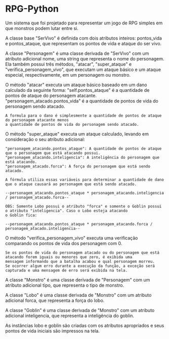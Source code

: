 # RPG-Python

Um sistema que foi projetado para representar um jogo de RPG simples em que monstros podem lutar entre si.

A classe base "SerVivo" é definida com dois atributos inteiros: pontos_vida e pontos_ataque, que representam os pontos de vida e ataque do ser vivo.

A classe "Personagem" é uma classe derivada de "SerVivo" com um atributo adicional nome, uma string que representa o nome do personagem. Ela também possui três métodos, "atacar", "super_ataque" e "verifica_personagem_vivo", que executam um ataque básico e um ataque especial, respectivamente, em um personagem 
ou monstro.

O método "atacar" executa um ataque básico baseado em um dano calculado da seguinte forma:
	"self.pontos_ataque" é a quantidade de pontos de ataque do personagem atacante.
	"personagem_atacado.pontos_vida" é a quantidade de pontos de vida do personagem sendo atacado.

	A formula para o dano é simplesmente a quantidade de pontos de ataque do personagem atacante menos
	a quantidade de pontos de vida do personagem sendo atacado.
	

O método "super_ataque" executa um ataque calculado, levando em consideração o seu atributo adicional:
	
	"personagem_atacando.pontos_ataque": A quantidade de pontos de ataque que o personagem que está atacando possui.
	"personagem_atacando.inteligencia": A inteligência do personagem que está atacando.
	"personagem_atacado.forca": A força do personagem que está sendo atacado.
	
	A fórmula utiliza essas variáveis para determinar a quantidade de dano que o ataque causará ao personagem que está sendo atacado.

	--personagem_atacando.pontos_ataque * personagem_atacando.inteligencia / personagem_atacado.forca--

	OBS: Somente Lobo possui o atributo "forca" e somente o Goblin possui o atributo "inteligencia". Caso o Lobo esteja atacando 
	o Goblin fica:
	
	--personagem_atacando.pontos_ataque * personagem_atacando.forca / personagem_atacado.inteligencia--

O método "verifica_personagem_vivo" executa uma verificação comparando os pontos de vida dos personagem com 0. 

	Se os pontos de vida do personagem atacado ou do personagem que está atacando forem iguais ou menores que zero, é exibida uma 
	mensagem informando que a batalha acabou e qual personagem morreu.
	Se ocorrer algum erro durante a execução da função, a exceção será capturada e uma mensagem de erro será exibida na tela.

A classe "Monstro" é uma classe derivada de "Personagem" com um atributo adicional tipo, que representa o tipo de monstro.

A classe "Lobo" é uma classe derivada de "Monstro" com um atributo adicional forca, que representa a força do lobo.

A classe "Goblin" é uma classe derivada de "Monstro" com um atributo adicional inteligencia, que representa a inteligência do goblin.

As instâncias lobo e goblin são criadas com os atributos apropriados e seus pontos de vida iniciais são impressos na tela.
